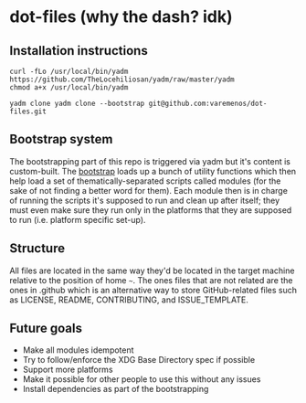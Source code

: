 # dot-files (why the dash? idk)

## Installation instructions

```shell
curl -fLo /usr/local/bin/yadm https://github.com/TheLocehiliosan/yadm/raw/master/yadm
chmod a+x /usr/local/bin/yadm

yadm clone yadm clone --bootstrap git@github.com:varemenos/dot-files.git
```

## Bootstrap system

The bootstrapping part of this repo is triggered via yadm but it's content is custom-built.
The [bootstrap](/.config/yadm/bootstrap) loads up a bunch of utility functions which then help load a set of thematically-separated scripts called modules (for the sake of not finding a better word for them). Each module then is in charge of running the scripts it's supposed to run and clean up after itself; they must even make sure they run only in the platforms that they are supposed to run (i.e. platform specific set-up).

## Structure

All files are located in the same way they'd be located in the target machine relative to the position of home `~`.
The ones files that are not related are the ones in .github which is an alternative way to store GitHub-related files such as LICENSE, README, CONTRIBUTING, and ISSUE_TEMPLATE.

## Future goals

* Make all modules idempotent
* Try to follow/enforce the XDG Base Directory spec if possible
* Support more platforms
* Make it possible for other people to use this without any issues
* Install dependencies as part of the bootstrapping
